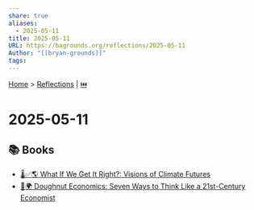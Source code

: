 ```yaml
---
share: true
aliases:
  - 2025-05-11
title: 2025-05-11
URL: https://bagrounds.org/reflections/2025-05-11
Author: "[[bryan-grounds]]"
tags: 
---
```

[Home](../index.md) > [Reflections](./index.md) | [⏮️](./2025-05-10.md)  
# 2025-05-11  
## 📚 Books  
- [🌡️✅🌎 What If We Get It Right?: Visions of Climate Futures](../books/what-if-we-get-it-right-visions-of-climate-futures.md)  
- [🍩🌍 Doughnut Economics: Seven Ways to Think Like a 21st-Century Economist](../books/doughnut-economics-seven-ways-to-think-like-a-21st-century-economist.md)  
